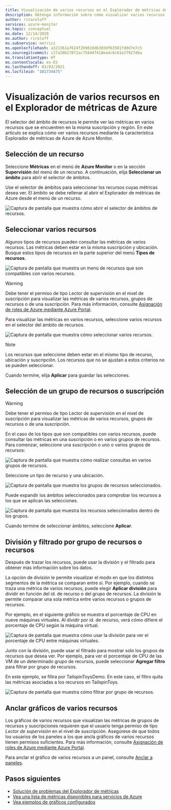 ```yaml
---
title: Visualización de varios recursos en el Explorador de métricas de Azure
description: Obtenga información sobre cómo visualizar varios recursos mediante el Explorador de métricas de Azure.
author: ritaroloff
services: azure-monitor
ms.topic: conceptual
ms.date: 12/14/2020
ms.author: riroloff
ms.subservice: metrics
ms.openlocfilehash: a321361a7624f2b9016d6303df63501fd0d7e7c5
ms.sourcegitcommit: c27a20b278f2ac758447418ea4c8c61e27927d6a
ms.translationtype: HT
ms.contentlocale: es-ES
ms.lasthandoff: 03/03/2021
ms.locfileid: "101734475"
---
```

# <a name="view-multiple-resources-in-the-azure-metrics-explorer"></a>Visualización de varios recursos en el Explorador de métricas de Azure

El selector del ámbito de recursos le permite ver las métricas en varios recursos que se encuentren en la misma suscripción y región. En este artículo se explica cómo ver varios recursos mediante la característica Explorador de métricas de Azure de Azure Monitor. 

## <a name="select-a-resource"></a>Selección de un recurso 

Seleccione **Métricas** en el menú de **Azure Monitor** o en la sección **Supervisión** del menú de un recurso. A continuación, elija **Seleccionar un ámbito** para abrir el selector de ámbitos. 

Use el selector de ámbitos para seleccionar los recursos cuyas métricas desea ver. El ámbito se debe rellenar al abrir el Explorador de métricas de Azure desde el menú de un recurso. 

![Captura de pantalla que muestra cómo abrir el selector de ámbitos de recursos.](./media/metrics-dynamic-scope/019.png)

## <a name="select-multiple-resources"></a>Seleccionar varios recursos 

Algunos tipos de recursos pueden consultar las métricas de varios recursos. Las métricas deben estar en la misma suscripción y ubicación. Busque estos tipos de recursos en la parte superior del menú **Tipos de recursos**.

![Captura de pantalla que muestra un menú de recursos que son compatibles con varios recursos.](./media/metrics-dynamic-scope/020.png)

> [!WARNING] 
> Debe tener el permiso de tipo Lector de supervisión en el nivel de suscripción para visualizar las métricas de varios recursos, grupos de recursos o de una suscripción. Para más información, consulte [Asignación de roles de Azure mediante Azure Portal](../../role-based-access-control/role-assignments-portal.md).

Para visualizar las métricas en varios recursos, seleccione varios recursos en el selector del ámbito de recursos. 

![Captura de pantalla que muestra cómo seleccionar varios recursos.](./media/metrics-dynamic-scope/021.png)

> [!NOTE]
> Los recursos que seleccione deben estar en el mismo tipo de recurso, ubicación y suscripción. Los recursos que no se ajustan a estos criterios no se pueden seleccionar. 

Cuando termine, elija **Aplicar** para guardar las selecciones. 

## <a name="select-a-resource-group-or-subscription"></a>Selección de un grupo de recursos o suscripción 

> [!WARNING]
> Debe tener el permiso de tipo Lector de supervisión en el nivel de suscripción para visualizar las métricas de varios recursos, grupos de recursos o de una suscripción. 

En el caso de los tipos que son compatibles con varios recursos, puede consultar las métricas en una suscripción o en varios grupos de recursos. Para comenzar, seleccione una suscripción o uno o varios grupos de recursos: 

![Captura de pantalla que muestra cómo realizar consultas en varios grupos de recursos.](./media/metrics-dynamic-scope/022.png)

Seleccione un tipo de recurso y una ubicación. 

![Captura de pantalla que muestra los grupos de recursos seleccionados.](./media/metrics-dynamic-scope/023.png)

Puede expandir los ámbitos seleccionados para comprobar los recursos a los que se aplican las selecciones.

![Captura de pantalla que muestra los recursos seleccionados dentro de los grupos.](./media/metrics-dynamic-scope/024.png)

Cuando termine de seleccionar ámbitos, seleccione **Aplicar**. 

## <a name="split-and-filter-by-resource-group-or-resources"></a>División y filtrado por grupo de recursos o recursos

Después de trazar los recursos, puede usar la división y el filtrado para obtener más información sobre los datos. 

La opción de división le permite visualizar el modo en que los distintos segmentos de la métrica se comparan entre sí. Por ejemplo, cuando se traza una métrica de varios recursos, puede elegir **Aplicar división** para dividir en función del id. de recurso o del grupo de recursos. La división le permite comparar una sola métrica entre varios recursos o grupos de recursos.  

Por ejemplo, en el siguiente gráfico se muestra el porcentaje de CPU en nueve máquinas virtuales. Al dividir por id. de recurso, verá cómo difiere el porcentaje de CPU según la máquina virtual. 

![Captura de pantalla que muestra cómo usar la división para ver el porcentaje de CPU entre máquinas virtuales.](./media/metrics-dynamic-scope/026.png)

Junto con la división, puede usar el filtrado para mostrar solo los grupos de recursos que desea ver.  Por ejemplo, para ver el porcentaje de CPU de las VM de un determinado grupo de recursos, puede seleccionar **Agregar filtro** para filtrar por grupo de recursos. 

En este ejemplo, se filtra por TailspinToysDemo. En este caso, el filtro quita las métricas asociadas a los recursos en TailspinToys. 

![Captura de pantalla que muestra cómo filtrar por grupo de recursos.](./media/metrics-dynamic-scope/027.png)

## <a name="pin-multiple-resource-charts"></a>Anclar gráficos de varios recursos 

Los gráficos de varios recursos que visualizan las métricas de grupos de recursos y suscripciones requieren que el usuario tenga permiso de tipo *Lector de supervisión* en el nivel de suscripción. Asegúrese de que todos los usuarios de los paneles a los que ancla gráficos de varios recursos tienen permisos suficientes. Para más información, consulte [Asignación de roles de Azure mediante Azure Portal](../../role-based-access-control/role-assignments-portal.md).

Para anclar el gráfico de varios recursos a un panel, consulte [Anclar a paneles](../essentials/metrics-charts.md#pinning-to-dashboards). 

## <a name="next-steps"></a>Pasos siguientes

* [Solución de problemas del Explorador de métricas](../essentials/metrics-troubleshoot.md)
* [Vea una lista de métricas disponibles para servicios de Azure](./metrics-supported.md)
* [Vea ejemplos de gráficos configurados](../essentials/metric-chart-samples.md)